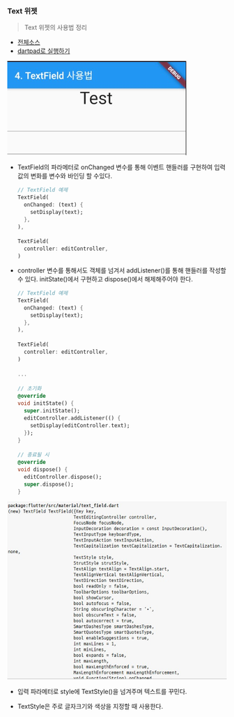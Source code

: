 ### Text 위젯 
> Text 위젯의 사용법 정리

- [전체소스](../../lib/basic/TextFieldExample.dart)
- [dartpad로 실행하기](https://dartpad.dev/4efcdb304b6e042776716ebef84f062c?null_safety=true)

![](../images/TextFieldExample.jpg)

- TextField의 파라메터로 onChanged 변수를 통해 이벤트 핸들러를 구현하여 입력값의 변화를 변수와 바인딩 할 수있다.
    ~~~dart
    // TextField 예제
    TextField(
      onChanged: (text) {
        setDisplay(text);
      },
    ),
        
    TextField(
      controller: editController,
    )
    ~~~

- controller 변수를 통해서도 객체를 넘겨서 addListener()를 통해 핸들러를 작성할 수 있다. initState()에서 구현하고 dispose()에서 해제해주어야 한다.
    ~~~dart
    // TextField 예제
    TextField(
      onChanged: (text) {
        setDisplay(text);
      },
    ),
        
    TextField(
      controller: editController,
    )
    
    ...
    
    // 초기화
    @override
    void initState() {
      super.initState();
      editController.addListener(() {
        setDisplay(editController.text);
      });
    }

    // 종료될 시
    @override
    void dispose() {
      editController.dispose();
      super.dispose();
    }
    ~~~
![](../images/TextFieldExample2.jpg)

- 입력 파라메터로 style에 TextStyle()을 넘겨주며 텍스트를 꾸민다.

- TextStyle은 주로 글자크기와 색상을 지정할 때 사용한다.     